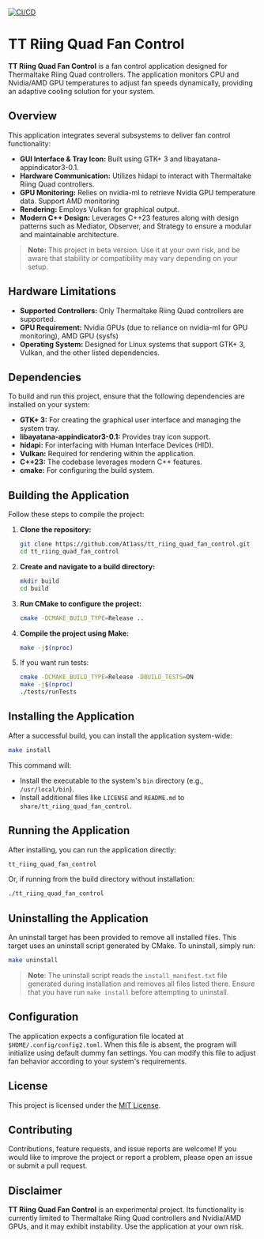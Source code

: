 [![CI/CD](https://github.com/At1ass/tt_riing_quad_fan_control/actions/workflows/ci.yml/badge.svg)](https://github.com/At1ass/tt_riing_quad_fan_control/actions/workflows/ci.yml)
# TT Riing Quad Fan Control

**TT Riing Quad Fan Control** is a fan control application designed for Thermaltake Riing Quad controllers. The application monitors CPU and Nvidia/AMD GPU temperatures to adjust fan speeds dynamically, providing an adaptive cooling solution for your system.

## Overview

This application integrates several subsystems to deliver fan control functionality:
- **GUI Interface & Tray Icon:** Built using GTK+ 3 and libayatana-appindicator3-0.1.
- **Hardware Communication:** Utilizes hidapi to interact with Thermaltake Riing Quad controllers.
- **GPU Monitoring:** Relies on nvidia-ml to retrieve Nvidia GPU temperature data. Support AMD monitoring
- **Rendering:** Employs Vulkan for graphical output.
- **Modern C++ Design:** Leverages C++23 features along with design patterns such as Mediator, Observer, and Strategy to ensure a modular and maintainable architecture.

> **Note:** This project in beta version. Use it at your own risk, and be aware that stability or compatibility may vary depending on your setup.

## Hardware Limitations

- **Supported Controllers:** Only Thermaltake Riing Quad controllers are supported.
- **GPU Requirement:** Nvidia GPUs (due to reliance on nvidia-ml for GPU monitoring), AMD GPU (sysfs)
- **Operating System:** Designed for Linux systems that support GTK+ 3, Vulkan, and the other listed dependencies.

## Dependencies

To build and run this project, ensure that the following dependencies are installed on your system:

- **GTK+ 3:** For creating the graphical user interface and managing the system tray.
- **libayatana-appindicator3-0.1:** Provides tray icon support.
- **hidapi:** For interfacing with Human Interface Devices (HID).
- **Vulkan:** Required for rendering within the application.
- **C++23:** The codebase leverages modern C++ features.
- **cmake:** For configuring the build system.

## Building the Application

Follow these steps to compile the project:

1. **Clone the repository:**

   ```bash
   git clone https://github.com/At1ass/tt_riing_quad_fan_control.git
   cd tt_riing_quad_fan_control
2. **Create and navigate to a build directory:**

   ```bash
   mkdir build
   cd build
   ```
3. **Run CMake to configure the project:**

   ```bash
   cmake -DCMAKE_BUILD_TYPE=Release ..
   ```
4. **Compile the project using Make:**

   ```bash
   make -j$(nproc)
   ```
5. If you want run tests:

   ```bash
   cmake -DCMAKE_BUILD_TYPE=Release -DBUILD_TESTS=ON
   make -j$(nproc)
   ./tests/runTests
   ```
## Installing the Application

After a successful build, you can install the application system-wide:

   ```bash
   make install
   ```

This command will:

- Install the executable to the system's `bin` directory (e.g., `/usr/local/bin`).
- Install additional files like `LICENSE` and `README.md` to `share/tt_riing_quad_fan_control`.

## Running the Application

After installing, you can run the application directly:

   ```bash
   tt_riing_quad_fan_control
   ```

Or, if running from the build directory without installation:

   ```bash
   ./tt_riing_quad_fan_control
   ```

## Uninstalling the Application

An uninstall target has been provided to remove all installed files. This target uses an uninstall script generated by CMake. To uninstall, simply run:

   ```bash
   make uninstall
   ```

>**Note**: The uninstall script reads the `install_manifest.txt` file generated during installation and removes all files listed there. Ensure that you have run `make install` before attempting to uninstall.

## Configuration

The application expects a configuration file located at `$HOME/.config/config2.toml`. When this file is absent, the program will initialize using default dummy fan settings. You can modify this file to adjust fan behavior according to your system's requirements.

## License

This project is licensed under the [MIT License](./LICENSE).

## Contributing

Contributions, feature requests, and issue reports are welcome! If you would like to improve the project or report a problem, please open an issue or submit a pull request.

## Disclaimer

**TT Riing Quad Fan Control** is an experimental project. Its functionality is currently limited to Thermaltake Riing Quad controllers and Nvidia/AMD GPUs, and it may exhibit instability. Use the application at your own risk.
